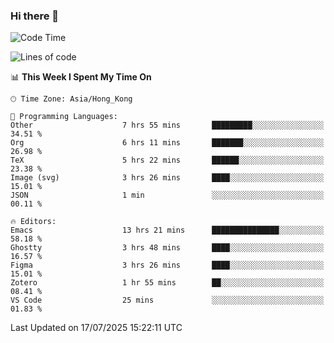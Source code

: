 ### Hi there 👋

<!--
**nicehiro/nicehiro** is a ✨ _special_ ✨ repository because its `README.md` (this file) appears on your GitHub profile.

Here are some ideas to get you started:

- 🔭 I’m currently working on ...
- 🌱 I’m currently learning ...
- 👯 I’m looking to collaborate on ...
- 🤔 I’m looking for help with ...
- 💬 Ask me about ...
- 📫 How to reach me: ...
- 😄 Pronouns: ...
- ⚡ Fun fact: ...
-->

<!--START_SECTION:waka-->
![Code Time](http://img.shields.io/badge/Code%20Time-815%20hrs%2030%20mins-blue)

![Lines of code](https://img.shields.io/badge/From%20Hello%20World%20I%27ve%20Written-1.7%20million%20lines%20of%20code-blue)

📊 **This Week I Spent My Time On** 

```text
🕑︎ Time Zone: Asia/Hong_Kong

💬 Programming Languages: 
Other                    7 hrs 55 mins       █████████░░░░░░░░░░░░░░░░   34.51 % 
Org                      6 hrs 11 mins       ███████░░░░░░░░░░░░░░░░░░   26.98 % 
TeX                      5 hrs 22 mins       ██████░░░░░░░░░░░░░░░░░░░   23.38 % 
Image (svg)              3 hrs 26 mins       ████░░░░░░░░░░░░░░░░░░░░░   15.01 % 
JSON                     1 min               ░░░░░░░░░░░░░░░░░░░░░░░░░   00.11 % 

🔥 Editors: 
Emacs                    13 hrs 21 mins      ███████████████░░░░░░░░░░   58.18 % 
Ghostty                  3 hrs 48 mins       ████░░░░░░░░░░░░░░░░░░░░░   16.57 % 
Figma                    3 hrs 26 mins       ████░░░░░░░░░░░░░░░░░░░░░   15.01 % 
Zotero                   1 hr 55 mins        ██░░░░░░░░░░░░░░░░░░░░░░░   08.41 % 
VS Code                  25 mins             ░░░░░░░░░░░░░░░░░░░░░░░░░   01.83 % 
```


 Last Updated on 17/07/2025 15:22:11 UTC
<!--END_SECTION:waka-->
